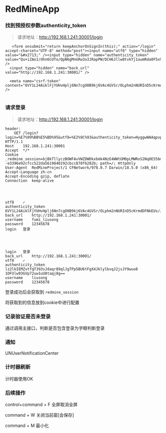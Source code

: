 # RedMineApp

### 找到预授权参数authenticity_token

> 请求地址：http://192.168.1.241:30001/login

```
   <form onsubmit="return keepAnchorOnSignIn(this);" action="/login" accept-charset="UTF-8" method="post"><input name="utf8" type="hidden" value="&#x2713;" /><input type="hidden" name="authenticity_token" value="Qu+iZAo1/dhn6CUTo/QpN6gMnGRw3o3JRapPW/DCH6Jllw8tvkYj1aumRda0F5x9PSplH4xXLmuCKCRbaYyRuA==" />
  <input type="hidden" name="back_url" value="http://192.168.1.241:30001/" />
  
  <meta name="csrf-token" content="6VY1L24AiklFjYUHvHplj6Nn7cgO0B9kj6VAc4GVSr/OLphm2nNURInD5cKrmdDFNkEUs/JZvMZIJytzGNvEpQ==" />
  
```



### 请求登录

> 请求地址：http://192.168.1.241:30001/login

```
header:
	GET /login?login=%E7%99%BB%E5%BD%95&utf8=%E2%9C%93&authenticity_token=HyggwWAAqpvpijeDhh9fwU5VMVL+i1VAMro4CnjDgUB2c/pere3HkVakHUqaPMEppRzcQ5gbIjeqqKlPyumZWg%3D%3D&username=fumi_liusong&back_url=http://192.168.1.241:30001/&password=12345678 HTTP/1.1
Host	192.168.1.241:30001
Accept	*/*
Cookie	_redmine_session=bjBkTllyczBOWFAvVWZDWDkxbmk4NzE4WWtGM0pLMWRoS2NqOE55bm1UMzIzYlhQNmFzSXRDdnRpcUs0YXloQ1h2d2dlWllobThEQjhZeW13U04raTloT1locXl2UGdJbHdleitNRUtuOUdFbWw4cU5uRTdkODNQQklISmJEVm80aWpqMXJ1eFQrS0VkRUxGTk50UE1aWkk1MnJLcVdsdVYvQkpIQUtXUi9DN0h5RlRZMm82cEVRU0tCTnlzTjZzLS0rb0liN1FrZDFnK0pXQmRVRVI0NDZ3PT0%3D--e3396e92cfcc522da5619840292cbcc878f6282b; path=/; HttpOnly
User-Agent	RedMineProject/1 CFNetwork/978.0.7 Darwin/18.5.0 (x86_64)
Accept-Language	zh-cn
Accept-Encoding	gzip, deflate
Connection	keep-alive




utf8	✓
authenticity_token	6VY1L24AiklFjYUHvHplj6Nn7cgO0B9kj6VAc4GVSr/OLphm2nNURInD5cKrmdDFNkEUs/JZvMZIJytzGNvEpQ==
back_url	http://192.168.1.241:30001/
username	fumi_liusong
password	12345678
login	登录




login	登录
back_url	http://192.168.1.241:30001/
utf8	✓
authenticity_token	lz2lkIEMZvtfqT393sJdaqr89qlJgTPp5BU6tFgX4JklylbvqJ2jsJY9wuo8 1OFUlw93GVp72uw1uU8taqj8g==
username	liusong
password	12345678
```



登录成功后会获取到  `redmine_session`

将获取到的信息放到cookie中进行配置





### 记录验证是否未登录

通过调用主接口，判断是否包含登录为字眼判断登录



### 通知

UNUserNotificationCenter

### 计时器刷新

计时器使用OK



### 后续操作



control+command + F 全屏取消全屏

command + W 关闭当前窗[会保存]

command + M 最小化


